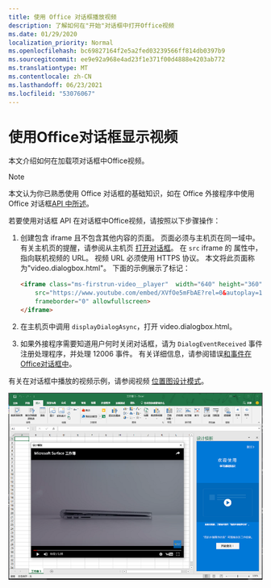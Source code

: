 ```yaml
---
title: 使用 Office 对话框播放视频
description: 了解如何在"开始"对话框中打开Office视频
ms.date: 01/29/2020
localization_priority: Normal
ms.openlocfilehash: bc69827164f2e5a2fed03239566ff814db0397b9
ms.sourcegitcommit: ee9e92a968e4ad23f1e371f00d4888e4203ab772
ms.translationtype: MT
ms.contentlocale: zh-CN
ms.lasthandoff: 06/23/2021
ms.locfileid: "53076067"
---
```

# <a name="use-the-office-dialog-box-to-show-a-video"></a>使用Office对话框显示视频

本文介绍如何在加载项对话框中Office视频。

> [!NOTE]
> 本文认为你已熟悉使用 Office 对话框的基础知识，如在 Office 外接程序中使用 Office 对话框[API 中所述](dialog-api-in-office-add-ins.md)。

若要使用对话框 API 在对话框中Office视频，请按照以下步骤操作：

1. 创建包含 iframe 且不包含其他内容的页面。 页面必须与主机页在同一域中。 有关主机页的提醒，请参阅从主机页 [打开对话框](dialog-api-in-office-add-ins.md#open-a-dialog-box-from-a-host-page)。 在 `src` iframe 的 属性中，指向联机视频的 URL。 视频 URL 必须使用 HTTPS 协议。 本文将此页面称为"video.dialogbox.html"。 下面的示例展示了标记：

    ```HTML
    <iframe class="ms-firstrun-video__player"  width="640" height="360"
        src="https://www.youtube.com/embed/XVfOe5mFbAE?rel=0&autoplay=1"
        frameborder="0" allowfullscreen>
    </iframe>
    ```

2. 在主机页中调用 `displayDialogAsync`，打开 video.dialogbox.html。
3. 如果外接程序需要知道用户何时关闭对话框，请为 `DialogEventReceived` 事件注册处理程序，并处理 12006 事件。 有关详细信息，请参阅错误[和事件在Office对话框中](dialog-handle-errors-events.md)。

有关在对话框中播放的视频示例，请参阅视频 [位置图设计模式](../design/first-run-experience-patterns.md#video-placemat)。

![Screenshot showing a video playing in an add-in dialog box in front of Excel.](../images/video-placemats-dialog-open.png)
